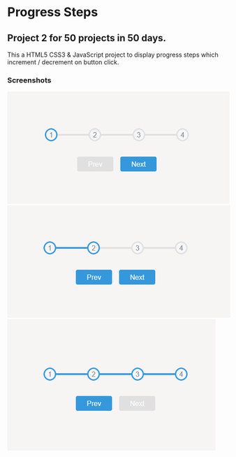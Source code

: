 # Progress Steps

## Project 2 for 50 projects in 50 days.

This a HTML5 CSS3 & JavaScript project to display progress steps which increment / decrement on button click.

### Screenshots

<img src='./images/screenshot-1.png' alt='screenshot at step 1' style='max-width: 650px;'>
<br>
<img src='./images/screenshot-2.png' alt='screenshot at step 2' style='max-width: 650px;'>
<br>
<img src='./images/screenshot-3.png' alt='screenshot at step 4' style='max-width: 650px;'>
